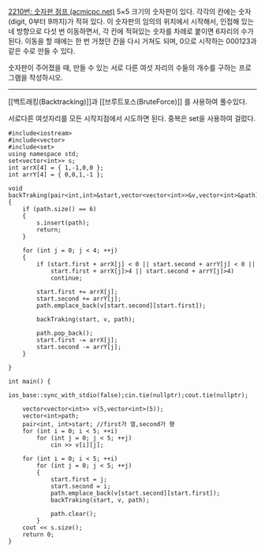 [2210번: 숫자판 점프 (acmicpc.net)](https://www.acmicpc.net/problem/2210)
5×5 크기의 숫자판이 있다. 각각의 칸에는 숫자(digit, 0부터 9까지)가 적혀 있다. 이 숫자판의 임의의 위치에서 시작해서, 인접해 있는 네 방향으로 다섯 번 이동하면서, 각 칸에 적혀있는 숫자를 차례로 붙이면 6자리의 수가 된다. 이동을 할 때에는 한 번 거쳤던 칸을 다시 거쳐도 되며, 0으로 시작하는 000123과 같은 수로 만들 수 있다.

숫자판이 주어졌을 때, 만들 수 있는 서로 다른 여섯 자리의 수들의 개수를 구하는 프로그램을 작성하시오.

-----------------------------------------------------
[[백트래킹(Backtracking)]]과 [[브루트포스(BruteForce)]] 를 사용하여 풀수있다.

서로다른 여섯자리를 모든 시작지점에서 시도하면 된다.
중복은 set을 사용하여 걸렀다.

```
#include<iostream>
#include<vector>
#include<set>
using namespace std;
set<vector<int>> s;
int arrX[4] = { 1,-1,0,0 };
int arrY[4] = { 0,0,1,-1 };

void backTraking(pair<int,int>&start,vector<vector<int>>&v,vector<int>&path)
{
    if (path.size() == 6)
    {
        s.insert(path);
        return;
    }
    
    for (int j = 0; j < 4; ++j)
    {
        if (start.first + arrX[j] < 0 || start.second + arrY[j] < 0 ||
            start.first + arrX[j]>4 || start.second + arrY[j]>4)
            continue;

        start.first += arrX[j];
        start.second += arrY[j];
        path.emplace_back(v[start.second][start.first]);

        backTraking(start, v, path);

        path.pop_back();
        start.first -= arrX[j];
        start.second -= arrY[j];
    }
    
}

int main() {
    ios_base::sync_with_stdio(false);cin.tie(nullptr);cout.tie(nullptr);

    vector<vector<int>> v(5,vector<int>(5));
    vector<int>path;
    pair<int, int>start; //first가 열,second가 행
    for (int i = 0; i < 5; ++i)
        for (int j = 0; j < 5; ++j)
            cin >> v[i][j];

    for (int i = 0; i < 5; ++i)
        for (int j = 0; j < 5; ++j)
        {
            start.first = j;
            start.second = i;
            path.emplace_back(v[start.second][start.first]);
            backTraking(start, v, path);

            path.clear();
        }
    cout << s.size();
    return 0;
}

```